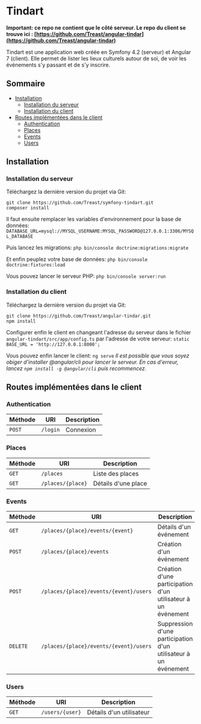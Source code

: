 # Tindart

**Important: ce repo ne contient que le côté serveur. Le repo du client se trouve ici : [https://github.com/Treast/angular-tindar](https://github.com/Treast/angular-tindar)**

Tindart est une application web créée en Symfony 4.2 (serveur) et Angular 7 (client). Elle permet de lister les lieux culturels autour de soi, de voir les événements s'y passant et de s'y inscrire.

## Sommaire
- [Installation](#installation)
	- [Installation du serveur](#installation-du-serveur)
	- [Installation du client](#installation-du-client)
- [Routes implémentées dans le client](#routes-implémentées-dans-le-client)
	- [Authentication](#authentication)
	- [Places](#places)
	- [Events](#events)
	- [Users](#users)

## Installation
### Installation du serveur
Téléchargez la dernière version du projet via Git:
```
git clone https://github.com/Treast/symfony-tindart.git
composer install
```
Il faut ensuite remplacer les variables d'environnement pour la base de données:
`DATABASE_URL=mysql://MYSQL_USERNAME:MYSQL_PASSWORD@127.0.0.1:3306/MYSQL_DATABASE`

Puis lancez les migrations:
`php bin/console doctrine:migrations:migrate`

Et enfin peuplez votre base de données:
`php bin/console doctrine:fixtures:load`

Vous pouvez lancer le serveur PHP:
`php bin/console server:run`

### Installation du client
Téléchargez la dernière version du projet via Git:
```
git clone https://github.com/Treast/angular-tindar.git
npm install
```

Configurer enfin le client en changeant l'adresse du serveur dans le fichier `angular-tindart/src/app/config.ts` par l'adresse de votre serveur:
`static BASE_URL = 'http://127.0.0.1:8000';`

Vous pouvez enfin lancer le client:
`ng serve`
*Il est possible que vous soyez obiger d'installer @angular/cli pour lancer le serveur. En cas d'erreur, lancez `npm install -g @angular/cli` puis recommencez.*

## Routes implémentées dans le client
### Authentication
|Méthode|URI|Description|
|--|--|--|
|`POST`| `/login` |Connexion
### Places
|Méthode|URI|Description|
|--|--|--|
|`GET`| `/places` |Liste des places
|`GET`| `/places/{place}` |Détails d'une place
### Events
|Méthode|URI|Description|
|--|--|--|
|`GET`| `/places/{place}/events/{event}` |Détails d'un événement
|`POST`| `/places/{place}/events` |Création d'un événement
|`POST`| `/places/{place}/events/{event}/users` |Création d'une participation d'un utilisateur à un événement
|`DELETE`| `/places/{place}/events/{event}/users` |Suppression d'une participation d'un utilisateur à un événement
### Users
|Méthode|URI|Description|
|--|--|--|
|`GET`| `/users/{user}` |Détails d'un utilisateur
